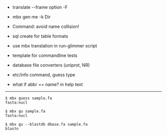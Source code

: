 + translate --frame option -F
+ mbx gen me -k Dir
+ Command: avoid name collision!
+ sql create for table formats

+ use mbx translation in run-glimmer script
+ template for commandline tests
+ database file converters (uniprot, NR)
+ etc/info command, guess type
+ what if abbr == name? in help text

------------

```
$ mbx guess sample.fa
fasta:nucl

$ mbx gu sample.fa
fasta:nucl

$ mbx gu --blastdb dbase.fa sample.fa
blastn

```


